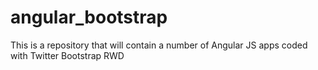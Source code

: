 # angular_bootstrap
This is a repository that will contain a number of Angular JS apps coded with Twitter Bootstrap RWD
